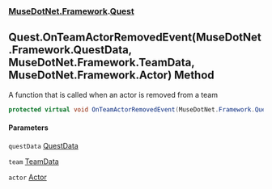 ### [MuseDotNet.Framework](./MuseDotNet-Framework.md 'MuseDotNet.Framework').[Quest](./Quest.md 'MuseDotNet.Framework.Quest')
## Quest.OnTeamActorRemovedEvent(MuseDotNet.Framework.QuestData, MuseDotNet.Framework.TeamData, MuseDotNet.Framework.Actor) Method
A function that is called when an actor is removed from a team  
```csharp
protected virtual void OnTeamActorRemovedEvent(MuseDotNet.Framework.QuestData questData, MuseDotNet.Framework.TeamData team, MuseDotNet.Framework.Actor actor);
```
#### Parameters
<a name='MuseDotNet-Framework-Quest-OnTeamActorRemovedEvent(MuseDotNet-Framework-QuestData_MuseDotNet-Framework-TeamData_MuseDotNet-Framework-Actor)-questData'></a>
`questData` [QuestData](./QuestData.md 'MuseDotNet.Framework.QuestData')  
  
<a name='MuseDotNet-Framework-Quest-OnTeamActorRemovedEvent(MuseDotNet-Framework-QuestData_MuseDotNet-Framework-TeamData_MuseDotNet-Framework-Actor)-team'></a>
`team` [TeamData](./TeamData.md 'MuseDotNet.Framework.TeamData')  
  
<a name='MuseDotNet-Framework-Quest-OnTeamActorRemovedEvent(MuseDotNet-Framework-QuestData_MuseDotNet-Framework-TeamData_MuseDotNet-Framework-Actor)-actor'></a>
`actor` [Actor](./Actor.md 'MuseDotNet.Framework.Actor')  
  
